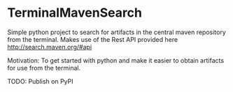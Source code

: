 # TerminalMavenSearch
Simple python project to search for artifacts in the 
central maven repository from the terminal. Makes use
of the Rest API provided here http://search.maven.org/#api

Motivation: To get started with python and make it easier
to obtain artifacts for use from the terminal.

TODO:
Publish on PyPI

